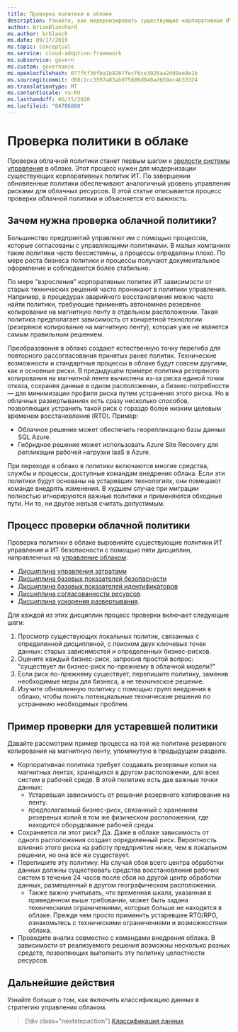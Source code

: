 ```yaml
---
title: Проверка политики в облаке
description: Узнайте, как модернизировать существующие корпоративные ИТ-политики, чтобы обеспечить аналогичный уровень управления рисками для облачных ресурсов.
author: BrianBlanchard
ms.author: brblanch
ms.date: 09/17/2019
ms.topic: conceptual
ms.service: cloud-adoption-framework
ms.subservice: govern
ms.custom: governance
ms.openlocfilehash: 077f6f36fba1b8267fecf6ce3926aa2dd9ae8e1b
ms.sourcegitcommit: d88c1cc3597a83ab075606d040ad659ac4b33324
ms.translationtype: MT
ms.contentlocale: ru-RU
ms.lasthandoff: 06/15/2020
ms.locfileid: "84786880"
---
```

# <a name="conduct-a-cloud-policy-review"></a>Проверка политики в облаке

Проверка облачной политики станет первым шагом к [зрелости системы управления](../index.md) в облаке. Этот процесс нужен для модернизации существующих корпоративных политик ИТ. По завершении обновленные политики обеспечивают аналогичный уровень управления рисками для облачных ресурсов. В этой статье описывается процесс проверки облачной политики и объясняется его важность.

## <a name="why-perform-a-cloud-policy-review"></a>Зачем нужна проверка облачной политики?

Большинство предприятий управляют им с помощью процессов, которые согласованы с управляющими политиками. В малых компаниях такие политики часто бессистемны, а процессы определены плохо. По мере роста бизнеса политики и процессы получают документальное оформление и соблюдаются более стабильно.

По мере "взросления" корпоративных политик ИТ зависимости от старых технических решений часто проникают в политики управления. Например, в процедурах аварийного восстановления можно часто найти политики, требующие применять автономное резервное копирование на магнитную ленту в отдельном расположении. Такая политика предполагает зависимость от конкретной технологии (резервное копирование на магнитную ленту), которая уже не является самым правильным решением.

Преобразования в облако создают естественную точку перегиба для повторного рассогласования принятых ранее политик. Технические возможности и стандартные процессы в облаке будут совсем другими, как и основные риски. В предыдущем примере политика резервного копирования на магнитной ленте вычислена из-за риска единой точки отказа, сохраняя данные в одном расположении, а бизнес-потребности — для минимизации профиля риска путем устранения этого риска. Но в облачных развертываниях есть сразу несколько способов, позволяющих устранить такой риск с гораздо более низким целевым временем восстановления (RTO). Пример:

- Облачное решение может обеспечить георепликацию базы данных SQL Azure.
- Гибридное решение может использовать Azure Site Recovery для репликации рабочей нагрузки IaaS в Azure.

При переходе в облако в политики включаются многие средства, службы и процессы, доступные командам внедрения облака. Если эти политики будут основаны на устаревших технологиях, они помешают команде внедрять изменения. В худшем случае при миграции полностью игнорируются важные политики и применяются обходные пути. Ни то, ни другое нельзя считать допустимым.

## <a name="the-cloud-policy-review-process"></a>Процесс проверки облачной политики

Проверка политики в облаке выровняйте существующие политики ИТ управления и ИТ безопасности с помощью пяти дисциплин, направленных на [управление облаком](../index.md):

- [Дисциплина управления затратами](../cost-management/index.md)
- [Дисциплина базовых показателей безопасности](../security-baseline/index.md)
- [Дисциплина базовых показателей идентификаторов](../identity-baseline/index.md)
- [Дисциплина согласованности ресурсов](../resource-consistency/index.md)
- [Дисциплина ускорения развертывания](../deployment-acceleration/index.md).

Для каждой из этих дисциплин процесс проверки включает следующие шаги:

1. Просмотр существующих локальных политик, связанных с определенной дисциплиной, с поиском двух ключевых точек данных: старых зависимостей и определенных бизнес-рисков.
2. Оцените каждый бизнес-риск, запросив простой вопрос: "существует ли бизнес-риск по-прежнему в облачной модели?"
3. Если риск по-прежнему существует, перепишите политику, заменив необходимые меры для бизнеса, а не техническое решение.
4. Изучите обновленную политику с помощью групп внедрения в облако, чтобы понять потенциальные технические решения по устранению необходимых проблем.

## <a name="example-of-a-policy-review-for-a-legacy-policy"></a>Пример проверки для устаревшей политики

Давайте рассмотрим пример процесса на той же политике резервного копирования на магнитную ленту, упомянутую в предыдущем разделе.

- Корпоративная политика требует создавать резервные копии на магнитных лентах, хранящихся в другом расположении, для всех систем в рабочей среде. В этой политике есть две важные точки данных:
  - Устаревшая зависимость от решения резервного копирования на ленту.
  - предполагаемый бизнес-риск, связанный с хранением резервных копий в том же физическом расположении, где находится оборудование рабочей среды.
- Сохраняется ли этот риск? Да. Даже в облаке зависимость от одного расположения создает определенный риск. Вероятность влияния этого риска на работу предприятия ниже, чем в локальном решении, но она все же существует.
- Перепишите эту политику. На случай сбоя всего центра обработки данных должны существовать средства восстановления рабочих систем в течение 24 часов после сбоя на другой центр обработки данных, размещенный в другом географическом расположении.
  - Также важно учитывать, что временная шкала, указанная в приведенном выше требовании, может быть задана техническими ограничениями, которые больше не находятся в облаке. Прежде чем просто применить устаревшее RTO/RPO, ознакомьтесь с техническими ограничениями и возможностями облака.
- Проведите анализ совместно с командами внедрения облака. В зависимости от реализуемого решения возможны несколько разных средств, позволяющих выполнить эту политику целостности ресурсов.

## <a name="next-steps"></a>Дальнейшие действия

Узнайте больше о том, как включить классификацию данных в стратегию управления облаком.

> [!div class="nextstepaction"]
> [Классификация данных](./data-classification.md)
